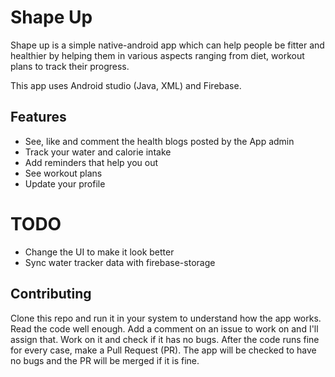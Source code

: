 ﻿# Shape Up

Shape up is a simple  native-android app which can help people be fitter and healthier by helping them in various aspects ranging from diet, workout plans to track their progress. 

This app uses Android studio (Java, XML) and Firebase.

## Features

 - See, like and comment the health blogs posted by the App admin
 - Track your water and calorie intake
 - Add reminders that help you out 
 - See workout plans 
 - Update your profile 

# TODO

 - Change the UI to make it look better
 - Sync water tracker data with firebase-storage
    
## Contributing

Clone this repo and run it in your system to understand how the app works. Read the code well enough. Add a comment on an issue to work on and I'll assign that. Work on it and check if it has no bugs. After the code runs fine for every case, make a Pull Request (PR). The app will be checked to have no bugs and the PR will be merged if it is fine.
